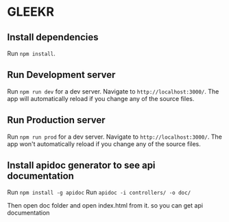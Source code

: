 # GLEEKR

## Install dependencies

Run `npm install`.

## Run Development server

Run `npm run dev` for a dev server. Navigate to `http://localhost:3000/`. The app will automatically reload if you change any of the source files.

## Run Production server

Run `npm run prod` for a dev server. Navigate to `http://localhost:3000/`. The app won't automatically reload if you change any of the source files.

## Install apidoc generator to see api documentation 
Run `npm install -g apidoc`
Run `apidoc -i controllers/ -o doc/`

Then open doc folder and open index.html from it. so you can get api documentation




